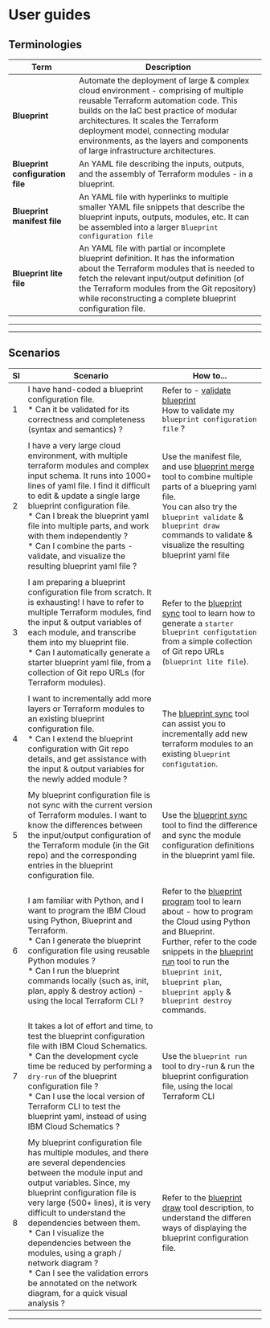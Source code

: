 # User guides


## Terminologies

| Term         | Description |
|--------------|-------------|
| **Blueprint**    |  Automate the deployment of large & complex cloud environment - comprising of multiple reusable Terraform automation code.  This builds on the IaC best practice of modular architectures. It scales the Terraform deployment model, connecting modular environments, as the layers and components of large infrastructure architectures. |
| **Blueprint configuration file** | An YAML file describing the inputs, outputs, and the assembly of Terraform modules - in a blueprint. | 
| **Blueprint manifest file**| An YAML file with hyperlinks to multiple smaller YAML file snippets that describe the blueprint inputs, outputs, modules, etc.  It can be assembled into a larger `Blueprint configuration file` |
| **Blueprint lite file** | An YAML file with partial or incomplete blueprint definition.  It has the information about the Terraform modules that is needed to fetch the relevant input/output definition (of the Terraform modules from the Git repository) while reconstructing a complete blueprint configuration file. |

---
---

## Scenarios

| Sl | Scenario  | How to... |
|----|-----------|-----------|
| 1  | I have hand-coded a blueprint configuration file.  </br> * Can it be validated for its correctness and completeness (syntax and semantics) ?  | Refer to - [validate blueprint](./02-validate.md) </br>How to validate my `blueprint configuration file` ?  |
|    |           |           |
| 2  | I have a very large cloud environment, with multiple terraform modules and complex input schema. It runs into 1000+ lines of yaml file.   I find it difficult to edit & update a single large blueprint configuration file. </br> * Can I break the blueprint yaml file into multiple parts, and work with them independently ? </br> * Can I combine the parts - validate, and visualize the resulting blueprint yaml file ? | Use the manifest file, and use [blueprint merge](./03-manifest.md) tool to combine multiple parts of a bluepring yaml file. </br>You can also try the `blueprint validate` & `blueprint draw` commands to validate & visualize the resulting blueprint yaml file |
|    |           |           |
| 3  | I am preparing a blueprint configuration file from scratch.  It is exhausting! I have to refer to multiple Terraform modules, find the input & output variables of each module, and transcribe them into my blueprint file. </br> * Can I automatically generate a starter blueprint yaml file, from a collection of Git repo URLs (for Terraform modules). | Refer to the [blueprint sync](./04-synchronize.md) tool to learn how to generate a `starter blueprint configutation` from a simple collection of Git repo URLs (`blueprint lite file`). |
|    |           |           |
| 4  | I want to incrementally add more layers or Terraform modules to an existing blueprint configuration file.  </br> * Can I extend the blueprint configuration with Git repo details, and get assistance with the input & output variables for the newly added module ? | The [blueprint sync](./04-synchronize.md) tool can assist you to incrementally add new terraform modules to an existing `blueprint configutation`.|
|    |           |           |
| 5  | My blueprint configuration file is not sync with the current version of Terraform modules.  I want to know the differences between the input/output configuration of the Terraform module (in the Git repo) and the corresponding entries in the blueprint configuration file. | Use the [blueprint sync](./04-synchronize.md) tool to find the difference and sync the module configuration definitions in the blueprint yaml file. |
|    |           |            |
| 6  | I am familiar with Python, and I want to program the IBM Cloud using Python, Blueprint and Terraform.  </br> * Can I generate the blueprint configuration file using reusable Python modules ? </br> * Can I run the blueprint commands locally (such as, init, plan, apply & destroy action) - using the local Terraform CLI ? | Refer to the [blueprint program](./05-program.md) tool to learn about - how to program the Cloud using Python and Blueprint.  </br>Further, refer to the code snippets in the [blueprint run](./06-run.md) tool to run the `blueprint init`, `blueprint plan`, `blueprint apply` & `blueprint destroy` commands. |
|    |           |            |
| 7  | It takes a lot of effort and time, to test the blueprint configuration file with IBM Cloud Schematics.  </br> * Can the development cycle time be reduced by performing a `dry-run` of the blueprint configuration file ? </br> * Can I use the local version of Terraform CLI to test the blueprint yaml, instead of using IBM Cloud Schematics ? | Use the `blueprint run` tool to dry-run & run the blueprint configuration file, using the local Terraform CLI |
|    |           |            |
| 8  | My blueprint configuration file has multiple modules, and there are several dependencies between the module input and output variables.  Since, my blueprint configuration file is very large (500+ lines), it is very difficult to understand the dependencies between them.  </br> * Can I visualize the dependencies between the modules, using a graph / network diagram ? </br> * Can I see the validation errors be annotated on the network diagram, for a quick visual analysis ? | Refer to the [blueprint draw](./07-visualize.md) tool description, to understand the differen ways of displaying the blueprint configuration file. |


---
